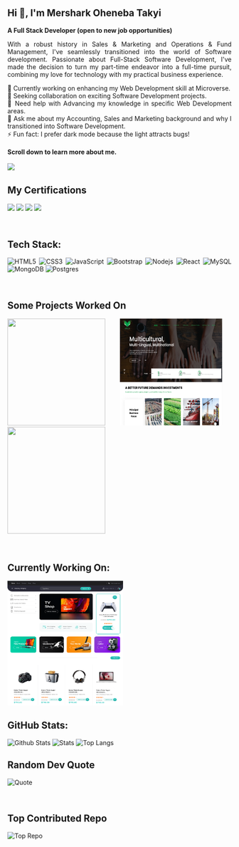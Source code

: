 ## Hi 👋, I'm Mershark Oheneba Takyi

**A Full Stack Developer (open to new job opportunities)**

<div style="text-align:justify">

With a robust history in Sales & Marketing and Operations & Fund Management, I've seamlessly transitioned into the world of Software development. Passionate about Full-Stack Software Development, I've made the decision to turn my part-time endeavor into a full-time pursuit, combining my love for technology with my practical business experience.

🔭 Currently working on enhancing my Web Development skill at Microverse.<br>
👯 Seeking collaboration on exciting Software Development projects.<br>
🤝 Need help with Advancing my knowledge in specific Web Development areas.<br>
💬 Ask me about my Accounting, Sales and Marketing background and why I transitioned into Software Development.<br>
⚡ Fun fact: I prefer dark mode because the light attracts bugs!<br>
<br>
**Scroll down to learn more about me.**
<br>
<br>
![](https://komarev.com/ghpvc/?username=Mershark&color=blue)
<br>

## My Certifications

[<img src="https://api.accredible.com/v1/frontend/credential_website_embed_image/badge/76794324" width="100">](https://www.credential.net/eac6424a-e547-4bbe-bd67-213a0ac137a6)
[<img src="https://api.accredible.com/v1/frontend/credential_website_embed_image/badge/79285927" width="100">](https://www.credential.net/da271185-bd3a-487f-bd94-78cc1fae425b)
[<img src="https://api.accredible.com/v1/frontend/credential_website_embed_image/badge/82220711" width="100">](https://www.credential.net/634ceb9c-9a60-4161-8056-8457251dd8bf)
[<img src="https://api.accredible.com/v1/frontend/credential_website_embed_image/badge/85580833" width="100">](https://www.credential.net/29070358-d5b0-4b07-9981-12675ffbbe70)

<br>

## Tech Stack:

![HTML5](https://img.shields.io/badge/-HTML5-E34F26?style=flat&logo=html5&logoColor=white)
![CSS3](https://img.shields.io/badge/-CSS3-1572B6?style=flat&logo=css3) 
![JavaScript](https://img.shields.io/badge/-JavaScript-black?style=flat&logo=javascript)
![Bootstrap](https://img.shields.io/badge/-Bootstrap-563D7C?style=flat&logo=bootstrap)
![Nodejs](https://img.shields.io/badge/-Nodejs-black?style=flat&logo=Node.js)
![React](https://img.shields.io/badge/-React-black?style=flat&logo=react)
![MySQL](https://img.shields.io/badge/-MySQL-black?style=flat&logo=mysql)
![MongoDB](https://img.shields.io/badge/-MongoDB-black?style=flat&logo=mongodb)
![Postgres](https://img.shields.io/badge/-postgres-333333?style=flat&logo=postgresql)

<br>

## Some Projects Worked On
[<img src="./H-A-LOGISTICS-LLC-%E2%80%93-All-Your-Valuables-Are-Safe-With-Us.png" width="220" height="240">](https://handalogisticsllc.com/)&nbsp;&nbsp;&nbsp;
[<img src="./yebfricogroup.png" width="230" height="240">](https://yebfrico.com/)&nbsp;&nbsp;&nbsp;
[<img src="./Taylor-Co-Legal-Associates-–-Protecting-your-rights-serving-justice-.png" width="220" height="240">](https://taylorlegallaw.com/)&nbsp;&nbsp;&nbsp;

<br>

## Currently Working On:
<img src="./Ecommerce.png" width="260" height="280">&nbsp;&nbsp;&nbsp;
<br>

## GitHub Stats:

![Github Stats](https://github-readme-stats-git-masterrstaa-rickstaa.vercel.app/api?username=mershark&count_private=true&show_icons=true&include_all_commits=true&theme=buefy&hide_border=true)
![Stats](https://github-readme-streak-stats.herokuapp.com/?user=mershark&theme=default&hide_border=true)
![Top Langs](https://github-readme-stats-git-masterrstaa-rickstaa.vercel.app/api/top-langs?username=mershark&hide=TeX&layout=compact&theme=buefy&hide_border=true)<br/>


## Random Dev Quote

![Quote](https://quotes-github-readme.vercel.app/api?type=horizontal&theme=light&hide_border=true)

<br>

## Top Contributed Repo

![Top Repo](https://github-contributor-stats.vercel.app/api?username=mershark&limit=5&theme=flat&combine_all_yearly_contributions=true)
